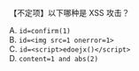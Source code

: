 【不定项】以下哪种是 XSS 攻击？

A. `id=confirm(1)`   
B. `id=<img src=1 onerror=1>`   
C. `id=<script>edoejx()</script>`   
D. `content=1 and abs(2)`   
